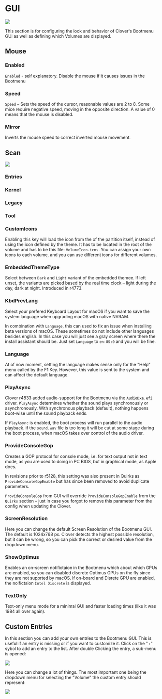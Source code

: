 # GUI
![](/Users/kl45u5/Desktop/GUI.png)

This section is for configuring the look and behavior of Clover's Bootmenu GUI as well as defining which Volumes are displayed.

## Mouse
### Enabled
`Enabled` - self explanatory. Disable the mouse if it causes issues in the Bootmenu

### Speed
`Speed` – Sets the speed of the cursor, reasonable values are 2 to 8. Some mice require negative speed, moving in the opposite direction. A value of 0 means that the mouse is disabled.

### Mirror
Inverts the mouse speed to correct inverted mouse movement.

## Scan
![](/Users/kl45u5/Desktop/GUI_Scan.png)

### Entries
### Kernel
### Legacy
### Tool


### CustomIcons
Enabling this key will load the icon from the of the partition itself, instead of using the icon defined by the theme. It has to be located in the root of the volume and has to be this file: `VolumeIcon.icns`. You can assign your own icons to each volume, and you can use different icons for different volumes.

### EmbeddedThemeType
Select between `Dark` and `Light` variant of the embedded themee. If left unset, the variants are picked based by the real time clock – light during the day, dark at night. Introduced in r4773.

### KbdPrevLang
Select your prefered Keyboard Layout for macOS if you want to save the system language when upgrading macOS with native NVRAM.

In combination with `Language`, this can used to fix an issue when installing beta versions of macOS. These sometimes do not include other languages besides english. In this case you will just see a gray screen where there the install assistant should be. Just set `Language` to `en-US:0` and you will be fine. 

### Language
At of now moment, setting the language makes sense only for the "Help" menu called by the F1 Key. However, this value is sent to the system and can affect the default language.

### PlayAsync
Clover r4833 added audio-support for the Bootmenu via the `AudioDxe.efi` driver. `PlayAsync` determines whether the sound plays synchronously or asynchronously. With synchronous playback (default), nothing happens boot-wise until the sound playback ends. 

If `PlayAsync` is enabled, the boot process will run parallel to the audio playback. if the `sound.wav` file is too long it will be cut at some stage during the boot process, when macOS takes over control of the audio driver.

### ProvideConsoleGop
Creates a GOP protocol for console mode, i.e. for text output not in text mode, as you are used to doing in PC BIOS, but in graphical mode, as Apple does.

In revisions prior to r5128, this setting was also present in Quirks as `ProvideConsoleGopEnable` but has since been removed to avoid duplicate parameters.

`ProvideConsoleGop` from GUI will override `ProvideConsoleGopEnable` from the `Quirks` section  – just in case you forgot to remove this parameter from the config when updating the Clover.

### ScreenResolution
Here you can change the default Screen Resolution of the Bootmenu GUI. The default is 1024x768 px. Clover detects the highest possible resolution, but it can be wrong, so you can pick the correct or desired value from the dropdown menu.

### ShowOptimus
Enables an on-screen notifictaion in the Bootmenu which about which GPUs are enabled, so you can disabled discrete Optimus GPUs on the fly since they are not supprted by macOS. If on-board and Disrete GPU are enabled, the noifictaion `Intel Discrete` is displayed.

### TextOnly
Text-only menu mode for a minimal GUI and faster loading times (like it was 1984 all over again).

## Custom Entries
In this section you can add your own entries to the Bootmenu GUI. This is useful if an entry is missing or if you want to customize it. Click on the "+" sybol to add an entry to the list. After double Clicking the entry, a sub-menu is opened: 

![](/Users/kl45u5/Desktop/CustomEntries.png)

Here you can change a lot of things. The most important one being the dropdown menu for selecting the "Volume" the custom entry should represent:

![](/Users/kl45u5/Desktop/GUID.png)

